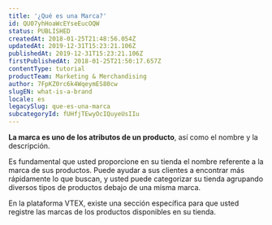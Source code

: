 ```yaml
---
title: '¿Qué es una Marca?'
id: QU07yhHoaWcEYseEucOQW
status: PUBLISHED
createdAt: 2018-01-25T21:48:56.054Z
updatedAt: 2019-12-31T15:23:21.106Z
publishedAt: 2019-12-31T15:23:21.106Z
firstPublishedAt: 2018-01-25T21:50:17.657Z
contentType: tutorial
productTeam: Marketing & Merchandising
author: 7FpKZ0rc6k4WqeymES80cw
slugEN: what-is-a-brand
locale: es
legacySlug: que-es-una-marca
subcategoryId: fUHfjTEwyOcIQuyeUsIIu
---
```


__La marca es uno de los atributos de un producto__, así como el nombre y la descripción. 

Es fundamental que usted proporcione en su tienda el nombre referente a la marca de sus productos. Puede ayudar a sus clientes a encontrar más rápidamente lo que buscan, y usted puede categorizar su tienda agrupando diversos tipos de productos debajo de una misma marca.

En la plataforma VTEX, existe una sección específica para que usted registre las marcas de los productos disponibles en su tienda.
